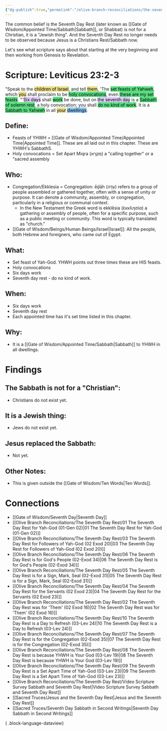 ```yaml
---
{"dg-publish":true,"permalink":"/olive-branch-reconciliations/the-seventh-day-rest/09-the-seventh-day-rest-is-a-set-apart-time-of-yah-god-03-lev-23/","tags":["#OliveBranch","#Sabbath","SeventhDayRest"]}
---
```


The common belief is the Seventh Day Rest (later known as [[Gate of Wisdom/Appointed Time/Sabbath\|Sabbath]], or Shabbat) is not for a Christian, it is a "Jewish thing". And the Seventh Day Rest no longer needs to be observed because Jesus is a Christians Rest/Sabbath now. 

Let's see what scripture says about that starting at the very beginning and then working from Genesis to Revelation. 
# Scripture: Leviticus 23:2-3

"Speak to the <mark style="background: #E0CC4BA6;">children of Israel</mark>, and tell <mark style="background: #E0CC4BA6;">them</mark>, 'The <mark style="background: #04CD3EA6;">set feasts of Yahweh</mark>, which <mark style="background: #E0CC4BA6;">you</mark> shall proclaim to be <mark style="background: #04CD3EA6;">holy convocations</mark>, even <mark style="background: #04CD3EA6;">these are my set feasts</mark>. "'<mark style="background: #D2B3FFA6;">Six days</mark> shall <mark style="background: #04CD3EA6;">work</mark> be done, but on <mark style="background: #D2B3FFA6;">the seventh day</mark> is a <mark style="background: #04CD3EA6;">Sabbath of solemn rest</mark>, a holy convocation; you shall <mark style="background: #04CD3EA6;">do no kind of work</mark>. It is a <mark style="background: #04CD3EA6;">Sabbath to Yahweh</mark> in all <mark style="background: #E0CC4BA6;">your</mark> <mark style="background: #4DA6EDA6;">dwellings</mark>. 
## **Define**: 
- Feasts of YHWH = [[Gate of Wisdom/Appointed Time/Appointed Time\|Appointed Time]]. These are all laid out in this chapter. These are YHWH's SabbathS.
- Holy convocations = Set Apart Miqra (מִקְרָא) a "calling together" or a "sacred assembly

## **Who**:
-  Congregation/Ekklesia = Congregation: ēḏāh (עֵדָה) refers to a group of people assembled or gathered together, often with a sense of unity or purpose. It can denote a community, assembly, or congregation, particularly in a religious or communal context.
	- In the New Testament the Greek word is ekklēsia (ἐκκλησία) a gathering or assembly of people, often for a specific purpose, such as a public meeting or community. This word is typically translated as "church."
- [[Gate of Wisdom/Beings/Human Beings/Israel\|Israel]]: All the people, both Hebrew and foreigners, who came out of Egypt.

## **What**: 
- Set feast of Yah-God. YHWH points out three times these are HIS feasts. 
- Holy convocations
- Six days work
- Seventh day rest - do no kind of work.
## **When**:
- Six days work
- Seventh day rest 
- Each appointed time has it's set time listed in this chapter. 

## **Why**: 
- It is a [[Gate of Wisdom/Appointed Time/Sabbath\|Sabbath]] to YHWH in all dwellings.

# Findings

## The Sabbath is not for a "Christian":
- Christians do not exist yet. 
## It is a Jewish thing: 
-  Jews do not exist yet. 
## Jesus replaced the Sabbath:
- Not yet. 

## Other Notes:
- This is given outside the [[Gate of Wisdom/Ten Words\|Ten Words]].

# Connections


- [[Gate of Wisdom/Seventh Day\|Seventh Day]]
- [[Olive Branch Reconciliations/The Seventh Day Rest/01 The Seventh Day Rest for Yah-God (01-Gen 02)\|01 The Seventh Day Rest for Yah-God (01-Gen 02)]]
- [[Olive Branch Reconciliations/The Seventh Day Rest/03 The Seventh Day Rest for Followers of Yah-God (02 Exod 20)\|03 The Seventh Day Rest for Followers of Yah-God (02 Exod 20)]]
- [[Olive Branch Reconciliations/The Seventh Day Rest/06 The Seventh Day Rest is for God's People (02-Exod 34)\|06 The Seventh Day Rest is for God's People (02-Exod 34)]]
- [[Olive Branch Reconciliations/The Seventh Day Rest/05 The Seventh Day Rest is for a Sign, Mark, Seal (02-Exod 31)\|05 The Seventh Day Rest is for a Sign, Mark, Seal (02-Exod 31)]]
- [[Olive Branch Reconciliations/The Seventh Day Rest/04 The Seventh Day Rest for the Servants (02 Exod 23)\|04 The Seventh Day Rest for the Servants (02 Exod 23)]]
- [[Olive Branch Reconciliations/The Seventh Day Rest/02 The Seventh Day Rest was for 'Them' (02 Exod 16)\|02 The Seventh Day Rest was for 'Them' (02 Exod 16)]]
- [[Olive Branch Reconciliations/The Seventh Day Rest/10 The Seventh Day Rest is a Day to Refresh (03-Lev 24)\|10 The Seventh Day Rest is a Day to Refresh (03-Lev 24)]]
- [[Olive Branch Reconciliations/The Seventh Day Rest/07 The Seventh Day Rest is for the Congregation (02-Exod 35)\|07 The Seventh Day Rest is for the Congregation (02-Exod 35)]]
- [[Olive Branch Reconciliations/The Seventh Day Rest/08 The Seventh Day Rest is because YHWH is Your God (03-Lev 19)\|08 The Seventh Day Rest is because YHWH is Your God (03-Lev 19)]]
- [[Olive Branch Reconciliations/The Seventh Day Rest/09 The Seventh Day Rest is a Set Apart Time of Yah-God (03-Lev 23)\|09 The Seventh Day Rest is a Set Apart Time of Yah-God (03-Lev 23)]]
- [[Olive Branch Reconciliations/The Seventh Day Rest/Video Scripture Survey Sabbath and Seventh Day Rest\|Video Scripture Survey Sabbath and Seventh Day Rest]]
- [[Sacred Truces/Jesus and the Seventh Day Rest\|Jesus and the Seventh Day Rest]]
- [[Sacred Truces/Seventh Day Sabbath in Second Writings\|Seventh Day Sabbath in Second Writings]]

{ .block-language-dataview}

